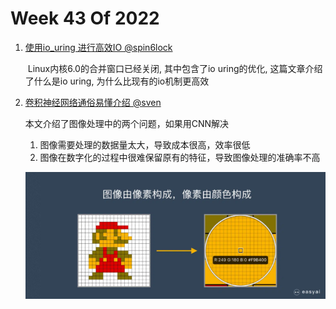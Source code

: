 # Week 43 Of 2022

1. [使用io_uring 进行高效IO @spin6lock](https://nxdong.com/linux-io-uring/)

   ​	Linux内核6.0的合并窗口已经关闭, 其中包含了io uring的优化, 这篇文章介绍了什么是io uring, 为什么比现有的io机制更高效

2. [卷积神经网络通俗易懂介绍 @sven](https://easyai.tech/ai-definition/cnn/)

   本文介绍了图像处理中的两个问题，如果用CNN解决

   1. 图像需要处理的数据量太大，导致成本很高，效率很低
   2. 图像在数字化的过程中很难保留原有的特征，导致图像处理的准确率不高

   ![image-20221019140642101](https://github.com/sedna-nudge/nudge/blob/main/image/image-20221019140642101.png)




